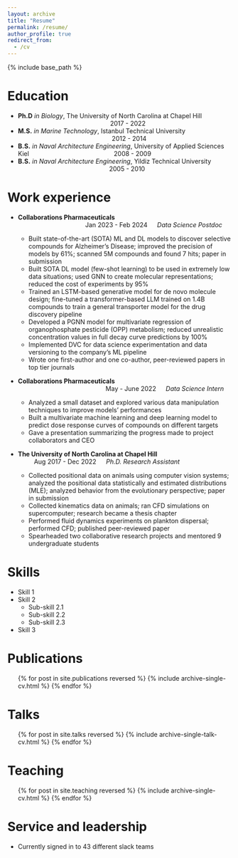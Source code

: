 ```yaml
---
layout: archive
title: "Resume"
permalink: /resume/
author_profile: true
redirect_from:
  - /cv
---
```


{% include base_path %}

Education
======
* __Ph.D__ _in Biology_, The University of North Carolina at Chapel Hill &emsp; &emsp; &emsp; &emsp; &emsp; &emsp; &emsp; &emsp; &emsp; &emsp; &emsp; &emsp;&emsp; &emsp; &emsp;2017 - 2022
* __M.S.__ _in Marine Technology_, Istanbul Technical University &emsp; &emsp; &emsp; &emsp; &emsp; &emsp; &emsp; &emsp; &emsp; &emsp; &emsp; &emsp; &emsp; &emsp;&emsp; &emsp; &emsp; 2012 - 2014
* __B.S.__ _in Naval Architecture Engineering_, University of Applied Sciences Kiel &emsp; &emsp; &emsp; &emsp; &emsp; &emsp; &emsp; &emsp; &emsp; &emsp; &nbsp; 2008 - 2009
* __B.S.__ _in Naval Architecture Engineering_, Yildiz Technical University &emsp; &emsp; &emsp; &emsp; &emsp; &emsp; &emsp; &emsp; &emsp; &emsp; &emsp; &emsp; &emsp; &nbsp; 2005 - 2010

Work experience
======
* __Collaborations Pharmaceuticals__ &emsp; &emsp; &emsp; &emsp; &emsp; &emsp; &emsp; &emsp; &emsp; &emsp; &emsp; &emsp; &emsp; &emsp; &emsp; &emsp; &emsp; &emsp; &emsp; &emsp; &emsp; &emsp; &nbsp; Jan 2023 - Feb 2024
&emsp; _Data Science Postdoc_
  * Built state-of-the-art (SOTA) ML and DL models to discover selective compounds for Alzheimer’s Disease; improved the precision of models by 61%; scanned 5M compounds and found 7 hits; paper in submission
  * Built SOTA DL model (few-shot learning) to be used in extremely low data situations; used GNN to create molecular representations; reduced the cost of experiments by 95%
  * Trained an LSTM-based generative model for de novo molecule design; fine-tuned a transformer-based LLM trained on 1.4B compounds to train a general transporter model for the drug discovery pipeline
  * Developed a PGNN model for multivariate regression of organophosphate pesticide (OPP) metabolism; reduced unrealistic concentration values in full decay curve predictions by 100%
  * Implemented DVC for data science experimentation and data versioning to the company’s ML pipeline
  * Wrote one first-author and one co-author, peer-reviewed papers in top tier journals

* __Collaborations Pharmaceuticals__ &emsp; &emsp; &emsp; &emsp; &emsp; &emsp; &emsp; &emsp; &emsp; &emsp; &emsp; &emsp; &emsp; &emsp; &emsp; &emsp; &emsp; &emsp; &emsp; &emsp; &emsp; &emsp; &emsp; &emsp; &emsp; May - June 2022
&emsp; _Data Science Intern_
  * Analyzed a small dataset and explored various data manipulation techniques to improve models’ performances
  * Built a multivariate machine learning and deep learning model to predict dose response curves of compounds on different targets
  * Gave a presentation summarizing the progress made to project collaborators and CEO


* __The University of North Carolina at Chapel Hill__ &emsp; &emsp; &emsp; &emsp; &emsp; &emsp; &emsp; &emsp; &emsp; &emsp; &emsp; Aug 2017 - Dec 2022
&emsp; _Ph.D. Research Assistant_
  * Collected positional data on animals using computer vision systems; analyzed the positional data statistically and estimated distributions (MLE); analyzed behavior from the evolutionary perspective; paper in submission
  * Collected kinematics data on animals; ran CFD simulations on supercomputer; research became a thesis chapter
  * Performed fluid dynamics experiments on plankton dispersal; performed CFD; published peer-reviewed paper
  * Spearheaded two collaborative research projects and mentored 9 undergraduate students
  
Skills
======
* Skill 1
* Skill 2
  * Sub-skill 2.1
  * Sub-skill 2.2
  * Sub-skill 2.3
* Skill 3

Publications
======
  <ul>{% for post in site.publications reversed %}
    {% include archive-single-cv.html %}
  {% endfor %}</ul>
  
Talks
======
  <ul>{% for post in site.talks reversed %}
    {% include archive-single-talk-cv.html  %}
  {% endfor %}</ul>
  
Teaching
======
  <ul>{% for post in site.teaching reversed %}
    {% include archive-single-cv.html %}
  {% endfor %}</ul>
  
Service and leadership
======
* Currently signed in to 43 different slack teams
